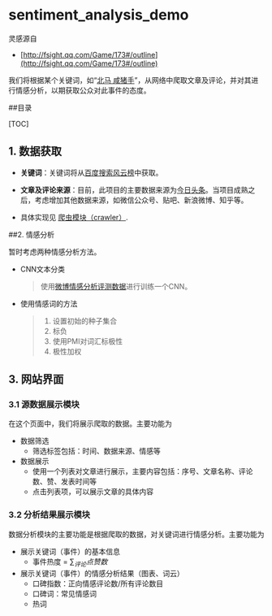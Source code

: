 # sentiment_analysis_demo

灵感源自
- [http://fsight.qq.com/Game/173#/outline](http://fsight.qq.com/Game/173#/outline)

我们将根据某个关键词，如“[北马 咸猪手](https://www.baidu.com/s?rsv_idx=1&wd=%E5%8C%97%E9%A9%AC+%E5%92%B8%E7%8C%AA%E6%89%8B&usm=1&ie=utf-8&rsv_cq=%E7%83%AD%E7%82%B9&rsv_dl=0_right_fyb_pchot_20811)”，从网络中爬取文章及评论，并对其进行情感分析，以期获取公众对此事件的态度。

##目录

[TOC]

## 1. 数据获取

- **关键词**：关键词将从[百度搜索风云榜](http://top.baidu.com/?vit=1&fr=topcategory_c513)中获取。
- **文章及评论来源**：目前，此项目的主要数据来源为[今日头条](https://www.toutiao.com/)。当项目成熟之后，考虑增加其他数据来源，如微信公众号、贴吧、新浪微博、知乎等。

- 具体实现见 [爬虫模块（crawler）](/web/crawler/crawler).

##2. 情感分析

暂时考虑两种情感分析方法。

- CNN文本分类

  > 使用[微博情感分析评测数据](http://tcci.ccf.org.cn/conference/2012/pages/page10_dl.html)进行训练一个CNN。

- 使用情感词的方法

  > 1. 设置初始的种子集合
  > 2. 标负
  > 3. 使用PMI对词汇标极性
  > 4. 极性加权

## 3. 网站界面

### 3.1 源数据展示模块

在这个页面中，我们将展示爬取的数据。主要功能为

- 数据筛选
  - 筛选标签包括：时间、数据来源、情感等
- 数据展示
  - 使用一个列表对文章进行展示，主要内容包括：序号、文章名称、评论数、赞、发表时间等
  - 点击列表项，可以展示文章的具体内容

### 3.2 分析结果展示模块

数据分析模块的主要功能是根据爬取的数据，对关键词进行情感分析。主要功能为

- 展示关键词（事件）的基本信息
  - 事件热度 = $\sum_{评论}点赞数$
- 展示关键词（事件）的情感分析结果（图表、词云）
  - 口碑指数：正向情感评论数/所有评论数目
  - 口碑词：常见情感词
  - 热词
